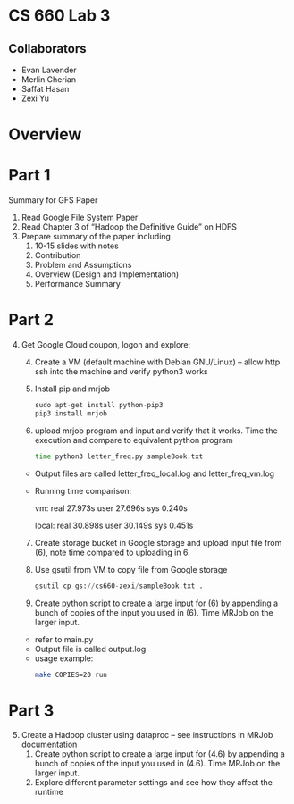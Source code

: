 # CS 660 Lab 3
## Collaborators
- Evan Lavender
- Merlin Cherian
- Saffat Hasan
- Zexi Yu

# Overview


# Part 1
Summary for GFS Paper
1. Read Google File System Paper
2. Read Chapter 3 of “Hadoop the Definitive Guide” on HDFS
3. Prepare summary of the paper including
    1. 10-15 slides with notes
    2. Contribution
    3. Problem and Assumptions
    4. Overview (Design and Implementation)
    5. Performance Summary 

# Part 2
4. Get Google Cloud coupon, logon and explore:
    
    4. Create a VM (default machine with Debian GNU/Linux) – allow http. ssh into the machine and verify python3 works
    
    5. Install pip and mrjob
        ```python
        sudo apt-get install python-pip3
        pip3 install mrjob
        ```
    6. upload mrjob program and input and verify that it works. Time the execution and compare to equivalent python program
        ```bash
        time python3 letter_freq.py sampleBook.txt
        ```
	
      - Output files are called letter_freq_local.log and letter_freq_vm.log
      - Running time comparison:
      
        vm: real 27.973s	user 27.696s	sys 0.240s
        
	    local: real 30.898s   	user 30.149s    sys 0.451s
        
    7. Create storage bucket in Google storage and upload input file from (6), note time compared to uploading in 6.
    
    8. Use gsutil from VM to copy file from Google storage
        ```python
        gsutil cp gs://cs660-zexi/sampleBook.txt .
        ```
    9. Create python script to create a large input for (6) by appending a bunch of copies of the input you used in (6). Time MRJob on the larger input.
	- refer to main.py 
	- Output file is called output.log
	- usage example:
        ```bash
        make COPIES=20 run
        ```
	
# Part 3
5. Create a Hadoop cluster using dataproc – see instructions in MRJob documentation
    1. Create python script to create a large input for (4.6) by appending a bunch of copies of the input you used in (4.6). Time MRJob on the larger input.
    2. Explore different parameter settings and see how they affect the runtime
	


    
    
   

